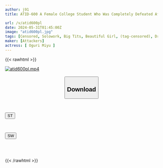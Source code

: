 ```yaml
---
author: j91
title: ATID-600 A Female College Student Who Was Completely Defeated After Being Licked All Over By The Middle-aged Manager Of Her Part-time Job. Miyu Oguri

url: /v/atid600pl
date: 2024-05-31T01:45:00Z
image: "atid600pl.jpg"
tags: [Censored, Solowork, Big Tits, Beautiful Girl, (tag-censored), Drama	]
maker: [Attackers]
actress: [ Oguri Miyu ]
---
```



{{< rawhtml >}}

<div class="video" data-videoid="1PXvZpGRMQheQwG">
    <a href="javascript:;">
        <img src="/v/atid600pl/atid600pl.jpg" width="WIDTH" height="HEIGHT" alt="atid600pl.mp4" loading="lazy">
    </a>
</div>

<script type="text/javascript" src="https://j91.asia/asset/on-demand-st.js"></script>

<br>
  <link rel="stylesheet" href="https://j91.asia/asset/bs5.css">
  
  <center>
  <button class="btn btn-primary" type="button" data-bs-toggle="collapse" data-bs-target=".multi-collapse" aria-expanded="false" aria-controls="multiCollapseExample1 multiCollapseExample2"><h2>Download</h2></button></center>
</p>
<div class="row">
  <div class="col">
    <div class="collapse multi-collapse" id="multiCollapseExample1">
      <div class="card card-body">
	      	      <br>
<div class="buttons">  
<p><a href="/v/atid600pl/st.html" target="_blank"><button class="btn-hover color-3"><i class="fa fa-download"></i> ST</button></a></p></div>
    </div>
  </div>
</div>
  <div class="col">
    <div class="collapse multi-collapse" id="multiCollapseExample2">
      <div class="card card-body">
	      <br>
<div class="buttons">
<p><a href="/v/atid600pl/sw.html" target="_blank"><button class="btn-hover color-2"><i class="fa fa-download"></i> SW</button></a></p></div>
<br><br>
      </div>
    </div>
  </div>
</div>

{{< /rawhtml >}}
